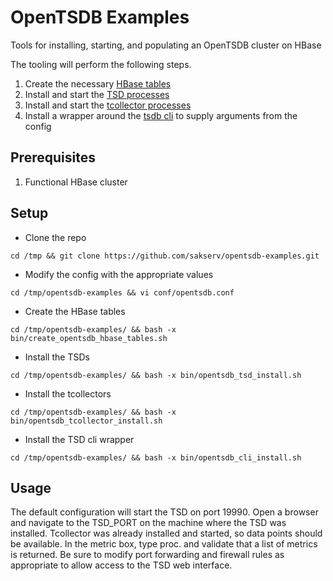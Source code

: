 OpenTSDB Examples
=================

Tools for installing, starting, and populating an OpenTSDB cluster on HBase

The tooling will perform the following steps.

1. Create the necessary [HBase tables](http://opentsdb.net/docs/build/html/installation.html#id1)
2. Install and start the [TSD processes](http://opentsdb.net/docs/build/html/user_guide/cli/tsd.html)
3. Install and start the [tcollector processes](http://opentsdb.net/docs/build/html/user_guide/utilities/tcollector.html)
4. Install a wrapper around the [tsdb cli](http://opentsdb.net/docs/build/html/user_guide/cli/index.html) to supply arguments from the config


Prerequisites
-------------
1. Functional HBase cluster 


Setup
-----
* Clone the repo
```
cd /tmp && git clone https://github.com/sakserv/opentsdb-examples.git
```

* Modify the config with the appropriate values
```
cd /tmp/opentsdb-examples && vi conf/opentsdb.conf
```

* Create the HBase tables
```
cd /tmp/opentsdb-examples/ && bash -x bin/create_opentsdb_hbase_tables.sh
```

* Install the TSDs
```
cd /tmp/opentsdb-examples/ && bash -x bin/opentsdb_tsd_install.sh
```

* Install the tcollectors
```
cd /tmp/opentsdb-examples/ && bash -x bin/opentsdb_tcollector_install.sh
```

* Install the TSD cli wrapper
```
cd /tmp/opentsdb-examples/ && bash -x bin/opentsdb_cli_install.sh
```

Usage
-----
The default configuration will start the TSD on port 19990. Open a browser and navigate to the TSD_PORT on the machine where the TSD was installed. Tcollector was already installed and started, so data points should be available. In the metric box, type proc. and validate that a list of metrics is returned. Be sure to modify port forwarding and firewall rules as appropriate to allow access to the TSD web interface.
